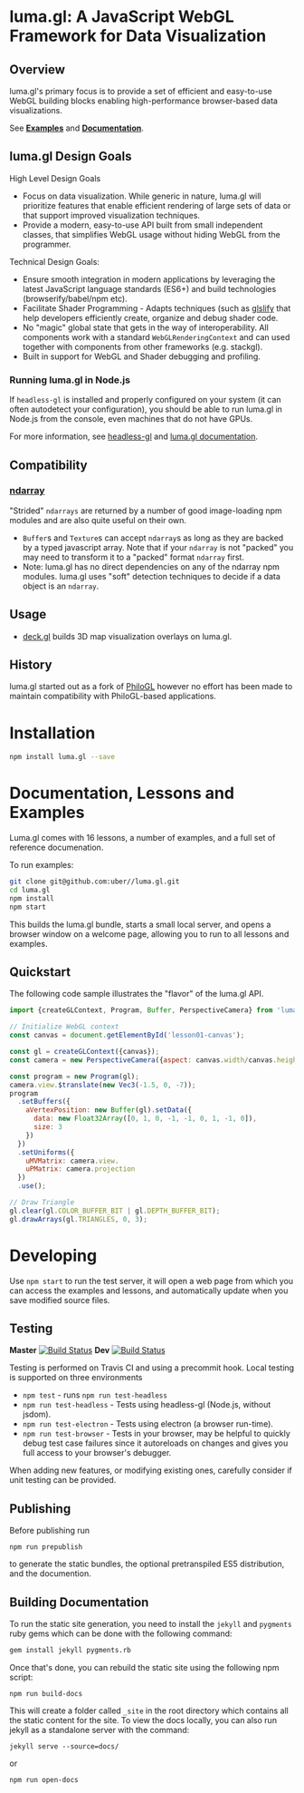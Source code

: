 luma.gl: A JavaScript WebGL Framework for Data Visualization
============================================================

## Overview

luma.gl's primary focus is to provide a set of efficient and easy-to-use
WebGL building blocks enabling high-performance browser-based data
visualizations.

See
[**Examples**](http://uber/.github.io/luma.gl/) and
[**Documentation**](http://uber/.github.io/luma.gl/_site/docs/core.html).


## luma.gl Design Goals

High Level Design Goals
- Focus on data visualization. While generic in nature, luma.gl
  will prioritize features that enable efficient rendering of
  large sets of data or that support improved visualization techniques.
- Provide a modern, easy-to-use API built from small independent classes,
  that simplifies WebGL usage without hiding WebGL from the programmer.

Technical Design Goals:
- Ensure smooth integration in modern applications by leveraging the
  latest JavaScript language standards (ES6+) and build technologies
  (browserify/babel/npm etc).
- Facilitate Shader Programming - Adapts techniques (such as
  [glslify](https://www.npmjs.com/package/glslify) that
  help developers efficiently create, organize and debug shader code.
- No "magic" global state that gets in the way of interoperability. All
  components work with a standard `WebGLRenderingContext` and can used
  together with components from other frameworks (e.g. stackgl).
- Built in support for WebGL and Shader debugging and profiling.


### Running luma.gl in Node.js

If `headless-gl` is installed and properly configured on your system
(it can often autodetect your configuration),
you should be able to run luma.gl in Node.js from the console,
even machines that do not have GPUs.

For more information, see
[headless-gl](https://www.npmjs.com/package/gl) and
[luma.gl documentation](http://uber.github.io/luma.gl/context.html#createGLContext).


## Compatibility

### [ndarray](https://www.npmjs.com/package/ndarray)
"Strided" `ndarrays` are returned by a number of good image-loading
npm modules and are also quite useful on their own.
- `Buffer`s and `Texture`s can accept `ndarray`s as long as they are backed by
  a typed javascript array. Note that if your `ndarray` is not "packed" you
  may need to transform it to a "packed" format `ndarray` first.
- Note: luma.gl has no direct dependencies on any of the ndarray npm modules.
  luma.gl uses "soft" detection techniques to decide if a data object is an
  `ndarray`.


## Usage

* [deck.gl](https://github.com/uber/deck.gl) builds 3D map visualization
  overlays on luma.gl.


## History

luma.gl started out as a fork of
[PhiloGL](https://github.com/philogb/philogl) however no effort has been
made to maintain compatibility with PhiloGL-based applications.


# Installation

```sh
npm install luma.gl --save
```

# Documentation, Lessons and Examples

Luma.gl comes with 16 lessons, a number of examples, and a full set of
reference documenation.

To run examples:
```sh
git clone git@github.com:uber//luma.gl.git
cd luma.gl
npm install
npm start
```
This builds the luma.gl bundle, starts a small local server, and opens a browser window on a welcome page, allowing you to run to all lessons and examples.

## Quickstart

The following code sample illustrates the "flavor" of the luma.gl API.
```javascript
import {createGLContext, Program, Buffer, PerspectiveCamera} from 'luma.gl';

// Initialize WebGL context
const canvas = document.getElementById('lesson01-canvas');

const gl = createGLContext({canvas});
const camera = new PerspectiveCamera({aspect: canvas.width/canvas.height});

const program = new Program(gl);
camera.view.$translate(new Vec3(-1.5, 0, -7));
program
  .setBuffers({
    aVertexPosition: new Buffer(gl).setData({
      data: new Float32Array([0, 1, 0, -1, -1, 0, 1, -1, 0]),
      size: 3
    })
  })
  .setUniforms({
    uMVMatrix: camera.view.
    uPMatrix: camera.projection
  })
  .use();

// Draw Triangle
gl.clear(gl.COLOR_BUFFER_BIT | gl.DEPTH_BUFFER_BIT);
gl.drawArrays(gl.TRIANGLES, 0, 3);
```

# Developing

Use `npm start` to run the test server, it will open a web page from which
you can access the examples and lessons, and automatically update when you
save modified source files.


## Testing

**Master**
[![Build Status](https://travis-ci.org/uber/luma.gl.svg?branch=master)](https://travis-ci.org/uber/luma.gl)
**Dev**
[![Build Status](https://travis-ci.org/uber/luma.gl.svg?branch=dev)](https://travis-ci.org/uber/luma.gl)

Testing is performed on Travis CI and using a precommit hook. Local testing is
supported on three environments
* `npm test` - runs `npm run test-headless`
* `npm run test-headless` - Tests using headless-gl (Node.js, without jsdom).
* `npm run test-electron` - Tests using electron (a browser run-time).
* `npm run test-browser` - Tests in your browser, may be helpful
  to quickly debug test case failures since it autoreloads on changes and
  gives you full access to your browser's debugger.

When adding new features, or modifying existing ones, carefully consider if
unit testing can be provided.

## Publishing

Before publishing run
```
npm run prepublish
```
to generate the static bundles, the optional pretranspiled ES5 distribution,
and the documention.

## Building Documentation

To run the static site generation, you need to install the
`jekyll` and `pygments` ruby gems which can be done with the following command:
```sh
gem install jekyll pygments.rb
```
Once that's done, you can rebuild the static site using
the following npm script:
```
npm run build-docs
```
This will create a folder called `_site` in the root directory
which contains all the static content for the site.  To view
the docs locally, you can also run jekyll as a standalone server
with the command:
```
jekyll serve --source=docs/
```
or
```
npm run open-docs
```
